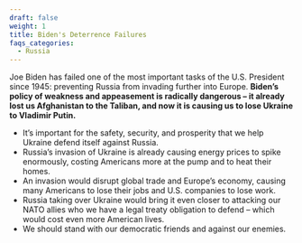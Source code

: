 ```yaml
---
draft: false
weight: 1
title: Biden's Deterrence Failures
faqs_categories:
  - Russia
---
```

Joe Biden has failed one of the most important tasks of the U.S. President since 1945: preventing Russia from invading further into Europe. **Biden’s policy of weakness and appeasement is radically dangerous – it already lost us Afghanistan to the Taliban, and now it is causing us to lose Ukraine to Vladimir Putin.**   

* It’s important for the safety, security, and prosperity that we help Ukraine defend itself against Russia.   
* Russia’s invasion of Ukraine is already causing energy prices to spike enormously, costing Americans more at the pump and to heat their homes.  
* An invasion would disrupt global trade and Europe’s economy, causing many Americans to lose their jobs and U.S. companies to lose work.   
* Russia taking over Ukraine would bring it even closer to attacking our NATO allies who we have a legal treaty obligation to defend – which would cost even more American lives.   
* We should stand with our democratic friends and against our enemies.